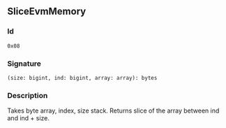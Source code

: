 <!--
THIS FILE IS GENERATED. DO NOT EDIT MANUALLY!
-->
## SliceEvmMemory

### Id

`0x08`
### Signature

`(size: bigint, ind: bigint, array: array): bytes`

### Description

Takes byte array, index, size stack. Returns slice of the array between ind and ind + size.
